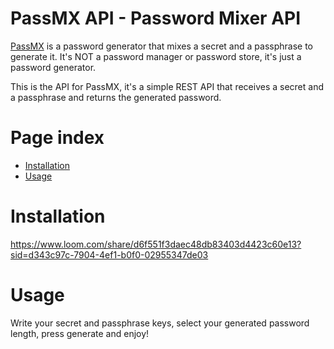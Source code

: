 # PassMX API - Password Mixer API

[PassMX](https://github.com/tory1103/passmx.git) is a password generator that mixes a secret and a passphrase to generate it. It's NOT a password manager or password store, it's just a password generator.

This is the API for PassMX, it's a simple REST API that receives a secret and a passphrase and returns the generated password.

# Page index
- [Installation](#installation)
- [Usage](#usage)

# Installation

https://www.loom.com/share/d6f551f3daec48db83403d4423c60e13?sid=d343c97c-7904-4ef1-b0f0-02955347de03

# Usage

Write your secret and passphrase keys, select your generated password length, press generate and enjoy!
